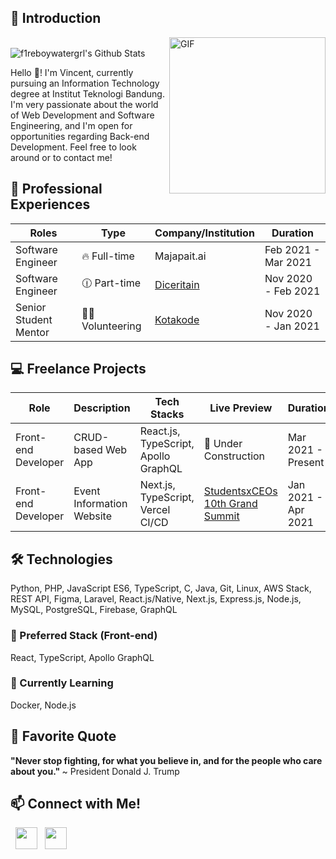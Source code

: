 ## :milky_way: Introduction

<img align="right" alt="GIF" src="https://64.media.tumblr.com/cd7f79c1cb33871b973be39230faf6e6/tumblr_p510txFA4i1shdhdjo2_540.gif" width="250"/>

<br>

<img align="center" src="https://github-readme-stats.vercel.app/api?username=f1reboywatergrl&count_private=true&show_icons=true&theme=tokyonight&border_radius=15" alt="f1reboywatergrl's Github Stats"/> 

<br/>

Hello :wave:! I'm Vincent, currently pursuing an Information Technology degree at Institut Teknologi Bandung. I'm very passionate about the world of Web Development and Software Engineering, and I'm open for opportunities regarding Back-end Development. Feel free to look around or to contact me!

## 💼 Professional Experiences
| Roles | Type | Company/Institution | Duration |
| --- | --- | --- | --- |
| Software Engineer | :fire: Full-time | Majapait.ai | Feb 2021 - Mar 2021 |
| Software Engineer | :clock1230: Part-time | [Diceritain](https://diceritain.id/) | Nov 2020 - Feb 2021 |
| Senior Student Mentor | 🤝🏻 Volunteering | [Kotakode](https://kotakode.com/) | Nov 2020 - Jan 2021 |

## :computer: Freelance Projects
| Role | Description | Tech Stacks | Live Preview | Duration | 
| --- | --- | --- | --- | --- |
| Front-end Developer | CRUD-based Web App | React.js, TypeScript, Apollo GraphQL | :construction: Under Construction | Mar 2021 - Present |
| Front-end Developer | Event Information Website | Next.js, TypeScript, Vercel CI/CD | [StudentsxCEOs 10th Grand Summit](https://sxcgrandsummit.com/) | Jan 2021 - Apr 2021 |

## 🛠 Technologies

Python, PHP, JavaScript ES6, TypeScript, C, Java, Git, Linux, AWS Stack, REST API, Figma, Laravel, React.js/Native, Next.js, Express.js, Node.js, MySQL, PostgreSQL, Firebase, GraphQL

### :star2: Preferred Stack (Front-end)

React, TypeScript, Apollo GraphQL

### 🌱 Currently Learning

Docker, Node.js

## 💬 Favorite Quote

<strong> "Never stop fighting, for what you believe in, and for the people who care about you." </strong> ~ President Donald J. Trump

## 📫 Connect with Me!
<p>
<!-- &nbsp; <a href="https://dionisiusdarryl.live" target="_blank" rel="noopener noreferrer"><img src="https://img.icons8.com/plasticine/100/000000/geography.png" width="50" /></a>  -->
&nbsp; <a href="https://www.linkedin.com/in/vincentius-samuel/" target="_blank" rel="noopener noreferrer"><img src="https://image.flaticon.com/icons/png/128/61/61109.png" width="35" /></a>
&nbsp; <a href="mailto:18219024@std.stei.itb.ac.id" target="_blank" rel="noopener noreferrer"><img src="https://icons-for-free.com/iconfiles/png/512/envelope+inbox+mail+icon-1320086062654659973.png"  width="35" /></a>

<!--
**f1reboywatergrl/f1reboywatergrl** is a ✨ _special_ ✨ repository because its `README.md` (this file) appears on your GitHub profile.

https://www.webfx.com/tools/emoji-cheat-sheet/
https://github.com/anuraghazra/github-readme-stats
-->
